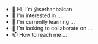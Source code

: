 - 👋 Hi, I’m @serhanbalcan
- 👀 I’m interested in ...
- 🌱 I’m currently learning ...
- 💞️ I’m looking to collaborate on ...
- 📫 How to reach me ...

<!---
serhanbalcan/serhanbalcan is a ✨ special ✨ repository because its `README.md` (this file) appears on your GitHub profile.
You can click the Preview link to take a look at your changes.
--->
